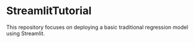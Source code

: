 # StreamlitTutorial


This repository focuses on deploying a basic traditional regression model using Streamlit.
